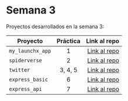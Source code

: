 # Semana 3

Proyectos desarrollados en la semana 3:

| Proyecto           | Práctica |                                                Link al repo |
| ------------------ | :-------: | ----------------------------------------------------------: |
| `my_launchx_app` |     1     | [Link al repo](https://github.com/AngelDavidFR/my_launchx_app) |
| `spiderverse`    |     2     |    [Link al repo](https://github.com/AngelDavidFR/spiderverse) |
| `twitter`        |  3, 4, 5  |        [Link al repo](https://github.com/AngelDavidFR/twitter) |
| `express_basic`  |     6     |  [Link al repo](https://github.com/AngelDavidFR/express_basic) |
| `express_api`    |     7     |    [Link al repo](https://github.com/AngelDavidFR/express_api) |
